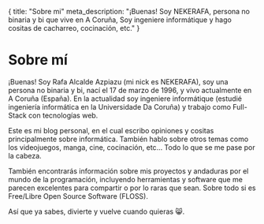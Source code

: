 {
    title: "Sobre mi"
    meta_description: "¡Buenas! Soy NEKERAFA, persona no binaria y bi que vive en A Coruña, Soy ingeniere informátique y hago cositas de cacharreo, cocinación, etc."
}

# Sobre mí

¡Buenas! Soy Rafa Alcalde Azpiazu (mi nick es NEKERAFA), soy una persona no binaria y bi, nací el 17 de marzo de 1996, y vivo actualmente en A Coruña (España). En la actualidad soy ingeniere informátique (estudié ingeniería informática en la Universidade Da Coruña) y trabajo como Full-Stack con tecnologías web.

Este es mi blog personal, en el cual escribo opiniones y cositas principalmente sobre informática. También hablo sobre otros temas como los videojuegos, manga, cine, cocinación, etc... Todo lo que se me pase por la cabeza.

También encontrarás información sobre mis proyectos y andaduras por el mundo de la programación, incluyendo herramientas y software que me parecen excelentes para compartir o por lo raras que sean. Sobre todo si es Free/Libre Open Source Software (FLOSS).

Así que ya sabes, divierte y vuelve cuando quieras 😸.